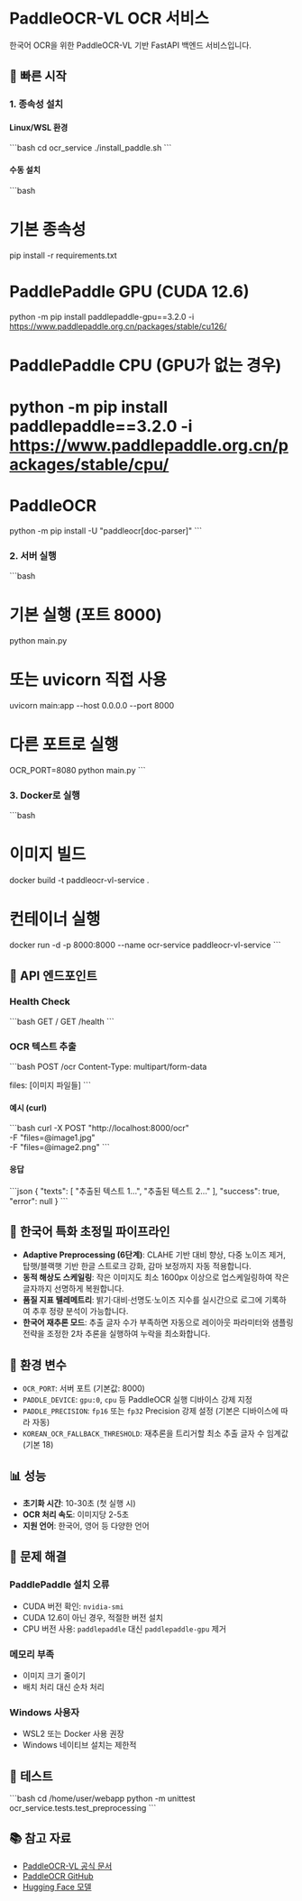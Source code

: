 # PaddleOCR-VL OCR 서비스

한국어 OCR을 위한 PaddleOCR-VL 기반 FastAPI 백엔드 서비스입니다.

## 🚀 빠른 시작

### 1. 종속성 설치

#### Linux/WSL 환경
\`\`\`bash
cd ocr_service
./install_paddle.sh
\`\`\`

#### 수동 설치
\`\`\`bash
# 기본 종속성
pip install -r requirements.txt

# PaddlePaddle GPU (CUDA 12.6)
python -m pip install paddlepaddle-gpu==3.2.0 -i https://www.paddlepaddle.org.cn/packages/stable/cu126/

# PaddlePaddle CPU (GPU가 없는 경우)
# python -m pip install paddlepaddle==3.2.0 -i https://www.paddlepaddle.org.cn/packages/stable/cpu/

# PaddleOCR
python -m pip install -U "paddleocr[doc-parser]"
\`\`\`

### 2. 서버 실행

\`\`\`bash
# 기본 실행 (포트 8000)
python main.py

# 또는 uvicorn 직접 사용
uvicorn main:app --host 0.0.0.0 --port 8000

# 다른 포트로 실행
OCR_PORT=8080 python main.py
\`\`\`

### 3. Docker로 실행

\`\`\`bash
# 이미지 빌드
docker build -t paddleocr-vl-service .

# 컨테이너 실행
docker run -d -p 8000:8000 --name ocr-service paddleocr-vl-service
\`\`\`

## 📡 API 엔드포인트

### Health Check
\`\`\`bash
GET /
GET /health
\`\`\`

### OCR 텍스트 추출
\`\`\`bash
POST /ocr
Content-Type: multipart/form-data

files: [이미지 파일들]
\`\`\`

#### 예시 (curl)
\`\`\`bash
curl -X POST "http://localhost:8000/ocr" \
  -F "files=@image1.jpg" \
  -F "files=@image2.png"
\`\`\`

#### 응답
\`\`\`json
{
  "texts": [
    "추출된 텍스트 1...",
    "추출된 텍스트 2..."
  ],
  "success": true,
  "error": null
}
\`\`\`

## 🧠 한국어 특화 초정밀 파이프라인

- **Adaptive Preprocessing (6단계)**: CLAHE 기반 대비 향상, 다중 노이즈 제거, 탑햇/블랙햇 기반 한글 스트로크 강화, 감마 보정까지 자동 적용합니다.
- **동적 해상도 스케일링**: 작은 이미지도 최소 1600px 이상으로 업스케일링하여 작은 글자까지 선명하게 복원합니다.
- **품질 지표 텔레메트리**: 밝기·대비·선명도·노이즈 지수를 실시간으로 로그에 기록하여 추후 정량 분석이 가능합니다.
- **한국어 재추론 모드**: 추출 글자 수가 부족하면 자동으로 레이아웃 파라미터와 샘플링 전략을 조정한 2차 추론을 실행하여 누락을 최소화합니다.

## 🔧 환경 변수

- `OCR_PORT`: 서버 포트 (기본값: 8000)
- `PADDLE_DEVICE`: `gpu:0`, `cpu` 등 PaddleOCR 실행 디바이스 강제 지정
- `PADDLE_PRECISION`: `fp16` 또는 `fp32` Precision 강제 설정 (기본은 디바이스에 따라 자동)
- `KOREAN_OCR_FALLBACK_THRESHOLD`: 재추론을 트리거할 최소 추출 글자 수 임계값 (기본 18)

## 📊 성능

- **초기화 시간**: 10-30초 (첫 실행 시)
- **OCR 처리 속도**: 이미지당 2-5초
- **지원 언어**: 한국어, 영어 등 다양한 언어

## 🐛 문제 해결

### PaddlePaddle 설치 오류
- CUDA 버전 확인: `nvidia-smi`
- CUDA 12.6이 아닌 경우, 적절한 버전 설치
- CPU 버전 사용: `paddlepaddle` 대신 `paddlepaddle-gpu` 제거

### 메모리 부족
- 이미지 크기 줄이기
- 배치 처리 대신 순차 처리

### Windows 사용자
- WSL2 또는 Docker 사용 권장
- Windows 네이티브 설치는 제한적

## 🧪 테스트

\`\`\`bash
cd /home/user/webapp
python -m unittest ocr_service.tests.test_preprocessing
\`\`\`

## 📚 참고 자료

- [PaddleOCR-VL 공식 문서](https://www.paddleocr.ai/latest/version3.x/pipeline_usage/PaddleOCR-VL.html)
- [PaddleOCR GitHub](https://github.com/PaddlePaddle/PaddleOCR)
- [Hugging Face 모델](https://huggingface.co/PaddlePaddle/PaddleOCR-VL)
